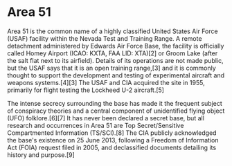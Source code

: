 # Area 51

Area 51 is the common name of a highly classified United States Air Force (USAF) facility within the Nevada Test and Training Range. A remote detachment administered by Edwards Air Force Base, the facility is officially called Homey Airport (ICAO: KXTA, FAA LID: XTA)[2] or Groom Lake (after the salt flat next to its airfield). Details of its operations are not made public, but the USAF says that it is an open training range,[3] and it is commonly thought to support the development and testing of experimental aircraft and weapons systems.[4][3] The USAF and CIA acquired the site in 1955, primarily for flight testing the Lockheed U-2 aircraft.[5]

The intense secrecy surrounding the base has made it the frequent subject of conspiracy theories and a central component of unidentified flying object (UFO) folklore.[6][7] It has never been declared a secret base, but all research and occurrences in Area 51 are Top Secret/Sensitive Compartmented Information (TS/SCI).[8] The CIA publicly acknowledged the base's existence on 25 June 2013, following a Freedom of Information Act (FOIA) request filed in 2005, and declassified documents detailing its history and purpose.[9]